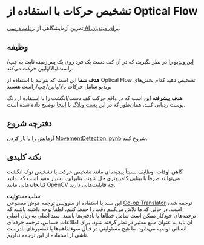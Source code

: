 <!--
CO_OP_TRANSLATOR_METADATA:
{
  "original_hash": "3d53d6409f80970f7281a45dee35328a",
  "translation_date": "2025-08-24T10:32:32+00:00",
  "source_file": "lessons/4-ComputerVision/06-IntroCV/lab/README.md",
  "language_code": "fa"
}
-->
# تشخیص حرکات با استفاده از Optical Flow

تمرین آزمایشگاهی از [برنامه درسی AI برای مبتدیان](https://aka.ms/ai-beginners).

## وظیفه

[این ویدیو](../../../../../../lessons/4-ComputerVision/06-IntroCV/lab/palm-movement.mp4) را در نظر بگیرید، که در آن کف دست یک فرد روی یک پس‌زمینه ثابت به چپ/راست/بالا/پایین حرکت می‌کند.

**هدف شما** این است که بتوانید با استفاده از Optical Flow تشخیص دهید کدام بخش‌های ویدیو شامل حرکات بالا/پایین/چپ/راست هستند.

**هدف پیشرفته** این است که در واقع حرکت کف دست/انگشت را با استفاده از رنگ پوست ردیابی کنید، همان‌طور که در [این پست وبلاگ](https://dev.to/amarlearning/finger-detection-and-tracking-using-opencv-and-python-586m) یا [اینجا](http://www.benmeline.com/finger-tracking-with-opencv-and-python/) توضیح داده شده است.

## دفترچه شروع

آزمایش را با باز کردن [MovementDetection.ipynb](../../../../../../lessons/4-ComputerVision/06-IntroCV/lab/MovementDetection.ipynb) شروع کنید.

## نکته کلیدی

گاهی اوقات، وظایف نسبتاً پیچیده‌ای مانند تشخیص حرکت یا تشخیص نوک انگشت می‌توانند صرفاً با بینایی کامپیوتری حل شوند. بنابراین، بسیار مفید است که بدانید کتابخانه‌هایی مانند OpenCV چه قابلیت‌هایی دارند.

**سلب مسئولیت**:  
این سند با استفاده از سرویس ترجمه هوش مصنوعی [Co-op Translator](https://github.com/Azure/co-op-translator) ترجمه شده است. در حالی که ما تلاش می‌کنیم دقت را حفظ کنیم، لطفاً توجه داشته باشید که ترجمه‌های خودکار ممکن است شامل خطاها یا نادقتی‌ها باشند. سند اصلی به زبان اصلی آن باید به عنوان منبع معتبر در نظر گرفته شود. برای اطلاعات حساس، ترجمه حرفه‌ای انسانی توصیه می‌شود. ما هیچ مسئولیتی در قبال سوءتفاهم‌ها یا تفسیرهای نادرست ناشی از استفاده از این ترجمه نداریم.